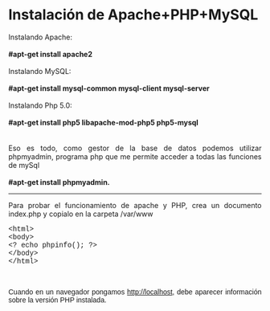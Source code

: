 # Instalación de Apache+PHP+MySQL
<div style="text-align: justify;"> Instalando Apache:<br /><br /><span style="font-weight: bold;">#apt-get install apache2</span><br style="font-weight: bold;" /><br />Instalando MySQL:<br /><br /><span style="font-weight: bold;">#apt-get install mysql-common mysql-client mysql-server</span><br /><br />Instalando Php 5.0:<br /><br /><span style="font-weight: bold;">#apt-get install php5 libapache-mod-php5 php5-mysql</span><br /><br /><br />Eso es todo, como gestor de la base de datos podemos utilizar phpmyadmin, programa php que me permite acceder a todas las funciones de mySql<br /><br /><span style="font-weight: bold;">#apt-get install phpmyadmin.</span><br /></div><hr style="margin-left: 0px; margin-right: 0px;" />
<div style="text-align: justify;"> </div>
<p style="text-align: justify;">Para probar el funcionamiento de apache y PHP, crea un documento index.php y copialo en la carpeta /var/www</p>
<div style="text-align: justify;"> </div>
<p style="text-align: justify;"><font face="courier new,courier,monospace">&lt;html&gt;<br />&lt;body&gt;<br /> &lt;? echo phpinfo(); ?&gt;<br />&lt;/body&gt;<br /></font><font face="courier new,courier,monospace">&lt;/html&gt;</font></p>
<div style="text-align: justify;"> </div>
<p style="text-align: justify;"><font face="courier new,courier,monospace"> </font><br /></p>
<div style="text-align: justify;"> </div>
<p style="text-align: justify;"><font face="Trebuchet MS,Verdana,Arial,Helvetica,sans-serif">Cuando en un navegador pongamos </font><a href="http://localhost/"><font face="Trebuchet MS,Verdana,Arial,Helvetica,sans-serif">http://localhost</font></a><font face="Trebuchet MS,Verdana,Arial,Helvetica,sans-serif">, debe aparecer información sobre la versión PHP instalada.</font></p>
